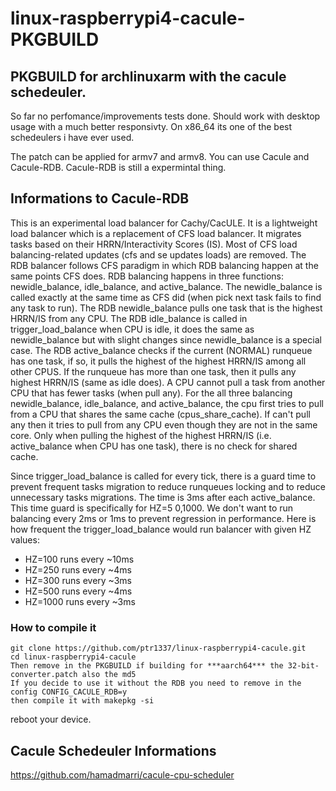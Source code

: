 # linux-raspberrypi4-cacule-PKGBUILD

## PKGBUILD for archlinuxarm with the cacule schedeuler.

So far no perfomance/improvements tests done. Should work with desktop usage with a much better responsivty. 
On x86_64 its one of the best schedeulers i have ever used. 

The patch can be applied for armv7 and armv8. You can use Cacule and Cacule-RDB. Cacule-RDB is still a expermintal thing. 

## Informations to Cacule-RDB

This is an experimental load balancer for Cachy/CacULE. It is a lightweight
load balancer which is a replacement of CFS load balancer. It migrates
tasks based on their HRRN/Interactivity Scores (IS). Most of CFS load balancing-related
updates (cfs and se updates loads) are removed. The RDB balancer follows CFS
paradigm in which RDB balancing happen at the same points CFS does. RDB balancing happens
in three functions: newidle_balance, idle_balance, and active_balance. The newidle_balance
is called exactly at the same time as CFS did (when pick next task fails to find any task to run).
The RDB newidle_balance pulls one task that is the highest HRRN/IS from any CPU. The RDB idle_balance
is called in trigger_load_balance when CPU is idle, it does the same as newidle_balance but with
slight changes since newidle_balance is a special case. The RDB active_balance checks if the current
(NORMAL) runqueue has one task, if so, it pulls the highest of the highest HRRN/IS among all other CPUS. If the
runqueue has more than one task, then it pulls any highest HRRN/IS (same as idle does). A CPU cannot pull a task
from another CPU that has fewer tasks (when pull any). For the all three balancing
newidle_balance, idle_balance, and active_balance, the cpu first tries to pull from a CPU that shares the same
cache (cpus_share_cache). If can't pull any then it tries to pull from any CPU even though they are not in the same core.
Only when pulling the highest of the highest HRRN/IS (i.e. active_balance when CPU has one task), there is no check for
shared cache.

Since trigger_load_balance is called for every tick, there is a guard time to prevent frequent tasks migration to reduce
runqueues locking and to reduce unnecessary tasks migrations. The time is 3ms after each active_balance. This time
guard is specifically for HZ=5 
0,1000. We don't want to run balancing every 2ms or 1ms to prevent regression in performance.
Here is how frequent the trigger_load_balance would run balancer with given HZ values:

- HZ=100 runs every ~10ms
- HZ=250 runs every ~4ms
- HZ=300 runs every ~3ms
- HZ=500 runs every ~4ms
- HZ=1000 runs every ~3ms


### How to compile it 

    git clone https://github.com/ptr1337/linux-raspberrypi4-cacule.git
    cd linux-raspberrypi4-cacule
    Then remove in the PKGBUILD if building for ***aarch64*** the 32-bit-converter.patch also the md5
    If you decide to use it without the RDB you need to remove in the config CONFIG_CACULE_RDB=y
    then compile it with makepkg -si
    

reboot your device. 

## Cacule Schedeuler Informations

https://github.com/hamadmarri/cacule-cpu-scheduler
